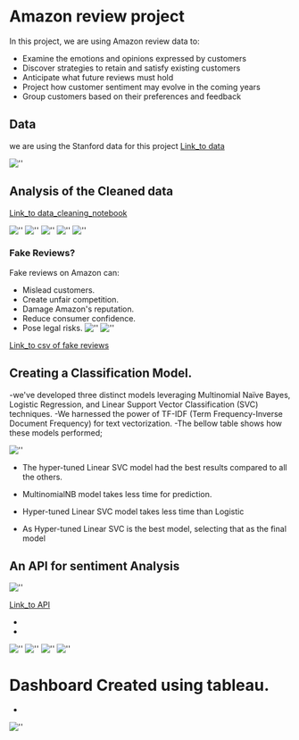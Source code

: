   # Amazon review project 

In this project, we are using Amazon review data to:

* Examine the emotions and opinions expressed by customers
* Discover strategies to retain and satisfy existing customers
* Anticipate what future reviews must hold
* Project how customer sentiment may evolve in the coming years
* Group customers based on their preferences and feedback

## Data
  we are using the Stanford data for this project
  [Link_to data](https://cseweb.ucsd.edu/~jmcauley/datasets/amazon/links.html)

  ![''](git_readme_images/image_1.png)

## Analysis of the Cleaned data
[Link_to data_cleaning_notebook](https://github.com/Hirann97/Amazon_product_review_Analysis/blob/main/amazon%20project%20%20Data%20preprocessing%20and%20sentiment%20analysis.ipynb)

![''](git_readme_images/image_2.png)
![''](git_readme_images/image_3.png)
![''](git_readme_images/image_4.png)
![''](git_readme_images/image_5.png)
![''](git_readme_images/image_7.png)

### Fake Reviews?
Fake reviews on Amazon can:

- Mislead customers.
- Create unfair competition.
- Damage Amazon's reputation.
- Reduce consumer confidence.
- Pose legal risks.
![''](git_readme_images/image_8.png)
![''](git_readme_images/image_9.png)

[Link_to csv of fake reviews](https://github.com/Hirann97/Amazon_product_review_Analysis/tree/main/findings)

## Creating a Classification Model.

-we've developed three distinct models leveraging Multinomial Naïve Bayes, Logistic Regression, and Linear Support Vector Classification (SVC) techniques.
-We harnessed the power of TF-IDF (Term Frequency-Inverse Document Frequency) for text vectorization.
-The bellow table shows how these models performed;

![''](git_readme_images/image_x.png)

- The hyper-tuned Linear SVC model had the best results compared to all the others.

- MultinomialNB model takes less time for prediction.

- Hyper-tuned Linear SVC model takes less time than  Logistic

- As Hyper-tuned Linear SVC  is the best model, selecting that as the final model

## An API for sentiment Analysis

  ![''](git_readme_images/image_12.png)

[Link_to API](https://github.com/Hirann97/Amazon_product_review_Analysis/tree/main/api_for_sentiment_analysis)

-

-
![''](git_readme_images/image_13.png)
![''](git_readme_images/image_20.png)
![''](git_readme_images/image_15.png)
![''](git_readme_images/image_16.png)

# Dashboard Created using tableau.
-
![''](git_readme_images/image_17.png)
  





  

